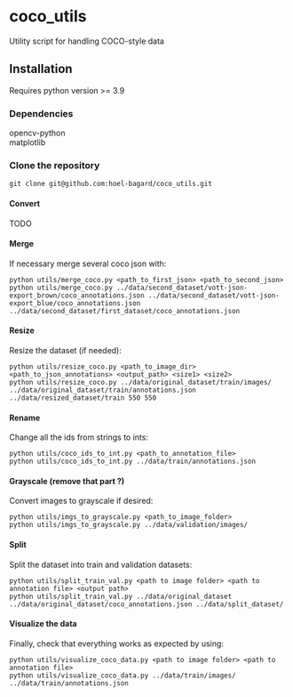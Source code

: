 # coco_utils
Utility script for handling COCO-style data

## Installation
Requires python version >= 3.9

### Dependencies
opencv-python\
matplotlib


### Clone the repository
```
git clone git@github.com:hoel-bagard/coco_utils.git
```

#### Convert
TODO

#### Merge
If necessary merge several coco json with:
```
python utils/merge_coco.py <path_to_first_json> <path_to_second_json>
python utils/merge_coco.py ../data/second_dataset/vott-json-export_brown/coco_annotations.json ../data/second_dataset/vott-json-export_blue/coco_annotations.json ../data/second_dataset/first_dataset/coco_annotations.json
```

#### Resize
Resize the dataset (if needed):
```
python utils/resize_coco.py <path_to_image_dir> <path_to_json_annotations> <output_path> <size1> <size2>
python utils/resize_coco.py ../data/original_dataset/train/images/ ../data/original_dataset/train/annotations.json ../data/resized_dataset/train 550 550
```

#### Rename
Change all the ids from strings to ints:
```
python utils/coco_ids_to_int.py <path_to_annotation_file>
python utils/coco_ids_to_int.py ../data/train/annotations.json
```

#### Grayscale (remove that part ?)
Convert images to grayscale if desired:
```
python utils/imgs_to_grayscale.py <path_to_image_folder>
python utils/imgs_to_grayscale.py ../data/validation/images/
```

#### Split
Split the dataset into train and validation datasets:
```
python utils/split_train_val.py <path to image folder> <path to annotation file> <output path>
python utils/split_train_val.py ../data/original_dataset ../data/original_dataset/coco_annotations.json ../data/split_dataset/
```

#### Visualize the data
Finally, check that everything works as expected by using:
```
python utils/visualize_coco_data.py <path to image folder> <path to annotation file>
python utils/visualize_coco_data.py ../data/train/images/ ../data/train/annotations.json
```
